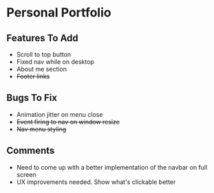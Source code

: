 # Personal Portfolio

## Features To Add

- Scroll to top button
- Fixed nav while on desktop
- About me section
- ~~Footer links~~

## Bugs To Fix

- Animation jitter on menu close
- ~~Event firing to nav on window resize~~
- ~~Nav menu styling~~

## Comments

- Need to come up with a better implementation of the navbar on full screen
- UX improvements needed. Show what's clickable better